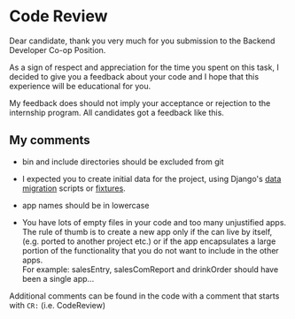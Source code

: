 # Code Review

Dear candidate, thank you very much for you submission to the 
Backend Developer Co-op Position.

As a sign of respect and appreciation for the time you spent on this task,
I decided to give you a feedback about your code and I hope that this 
experience will be educational for you.

My feedback does should not imply your acceptance or rejection to the internship 
program. All candidates got a feedback like this.


## My comments

- bin and include directories should be excluded from git 

- I expected you to create initial data for the project,
  using Django's [data migration] scripts or [fixtures]. 

- app names should be in lowercase

- You have lots of empty files in your code and too many unjustified apps.
  The rule of thumb is to create a new app only if the can live by itself,
  (e.g. ported to another project etc.) or if the app encapsulates a large
  portion of the functionality that you do not want to include in the other apps.     
  For example: salesEntry, salesComReport and drinkOrder should have been a single app...


Additional comments can be found in the code with a comment that starts with `CR:` (i.e. CodeReview)


[data migration]: https://docs.djangoproject.com/en/3.0/topics/migrations/#data-migrations
[fixtures]: https://docs.djangoproject.com/en/3.0/howto/initial-data/
